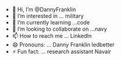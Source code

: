 - 👋 Hi, I’m @DannyFranklin
- 👀 I’m interested in ... military 
- 🌱 I’m currently learning ...code
- 💞️ I’m looking to collaborate on ...navy
- 📫 How to reach me ... LinkedIn 
- 😄 Pronouns: ... Danny Franklin ledbetter 
- ⚡ Fun fact: ... research assistant Navair 

<!---Propulsion() {
        std::cout << "Plasma-powered propulsion enabled." << std::endl;
    }

    // Method to activate stealth mode with a message
    void activateStealthMode() {
        stealthMode = true;
        std::cout << "Stealth mode activated." << std::endl;
    }

    // Method to activate hyper speed with a message
    void activateHyperSpeed() {
        hyperSpeedActive = true;
        std::cout << "Hyper speed activated." << std::endl;
    }

    // Method to engage auto-pilot with a message
    void engageAutoPilot() {
        autoPilotEngaged = true;
        std::cout << "Auto-pilot engaged." << std::endl;
    }

    // Method to check energy level and display a message
    void checkEnergyLevel() {
        std::cout << "Energy level: " << energyLevel << std::endl;
    }
};

int main() {
    Saucer mySaucer;

    mySaucer.plasmaPropulsion();
    mySaucer.activateStealthMode();
    mySaucer.activateHyperSpeed();
    mySaucer.engageAutoPilot();
    mySaucer.checkEnergyLevel();

    return 0;
}
DannyFranklin/DannyFranklin is a ✨ special ✨ repository because its `README.md` (this file) appears on your GitHub profile.
You can click the Preview link to take a look at your changes.
--->
